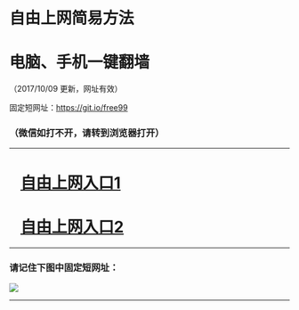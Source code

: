 ﻿# 自由上网简易方法

# 电脑、手机一键翻墙

（2017/10/09 更新，网址有效）

固定短网址：https://git.io/free99

### （微信如打不开，请转到浏览器打开）


***





# &nbsp;&nbsp; <a href="http://ft938728927.fwq-tz-1001.info/fwqtz01.html?t=10090015196 " target="_blank">自由上网入口1</a>
# &nbsp;&nbsp; <a href="http://ft464918277.fwq-tz-1002.info/fwqtz02.html?t=100900130315 " target="_blank">自由上网入口2</a>
***

### 请记住下图中固定短网址：

<img src="https://s3-us-west-2.amazonaws.com/fwq-1001/yjfq-20170905okok.png" /> 


***

